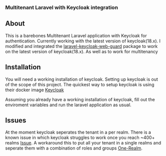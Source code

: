 <p align="center"><h3>Multitenant Laravel with Keycloak integration</h3></p>



## About 

This is a barebones Multitenant Laravel application with Keycloak for authentication. Currently working with the latest version of keycloak(18.x). I modified and integrated the [laravel-keycloak-web-guard](https://github.com/mariovalney/laravel-keycloak-web-guard) package to work on the latest version of keycloak(18.x). As well as to work for multitenancy

## Installation

You will need a working installation of keycloak. Setting up keycloak is out of the scope of this project. The quickest way to setup keycloak is using their docker image [Keycloak](https://github.com/keycloak/keycloak-containers)

Assuming you already have a working installation of keycloak, fill out the enviroment variables and run the laravel application as usual.

## Issues

At the moment keycloak seperates the tenant in a per realm. There is a known issue in which keycloak struggles to work once you reach ~400+ realms [Issue](https://keycloak.discourse.group/t/maximum-limit-of-realms/8189). A workaround this to put all your tenant in a single realms and seperate them with a combination of roles and groups [One-Realm](https://medium.com/swlh/using-keycloak-for-multi-tenancy-with-one-realm-7be81583ed7b).  